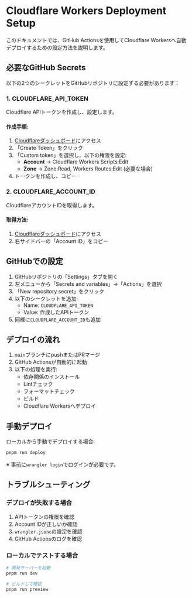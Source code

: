 # Cloudflare Workers Deployment Setup

このドキュメントでは、GitHub Actionsを使用してCloudflare Workersへ自動デプロイするための設定方法を説明します。

## 必要なGitHub Secrets

以下の2つのシークレットをGitHubリポジトリに設定する必要があります：

### 1. CLOUDFLARE_API_TOKEN

Cloudflare APIトークンを作成し、設定します。

#### 作成手順:

1. [Cloudflareダッシュボード](https://dash.cloudflare.com/profile/api-tokens)にアクセス
2. 「Create Token」をクリック
3. 「Custom token」を選択し、以下の権限を設定:
   - **Account** → Cloudflare Workers Scripts:Edit
   - **Zone** → Zone:Read, Workers Routes:Edit (必要な場合)
4. トークンを作成し、コピー

### 2. CLOUDFLARE_ACCOUNT_ID

CloudflareアカウントIDを取得します。

#### 取得方法:

1. [Cloudflareダッシュボード](https://dash.cloudflare.com)にアクセス
2. 右サイドバーの「Account ID」をコピー

## GitHubでの設定

1. GitHubリポジトリの「Settings」タブを開く
2. 左メニューから「Secrets and variables」→「Actions」を選択
3. 「New repository secret」をクリック
4. 以下のシークレットを追加:
   - Name: `CLOUDFLARE_API_TOKEN`
   - Value: 作成したAPIトークン
5. 同様に`CLOUDFLARE_ACCOUNT_ID`も追加

## デプロイの流れ

1. `main`ブランチにpushまたはPRマージ
2. GitHub Actionsが自動的に起動
3. 以下の処理を実行:
   - 依存関係のインストール
   - Lintチェック
   - フォーマットチェック
   - ビルド
   - Cloudflare Workersへデプロイ

## 手動デプロイ

ローカルから手動でデプロイする場合:

```bash
pnpm run deploy
```

※ 事前に`wrangler login`でログインが必要です。

## トラブルシューティング

### デプロイが失敗する場合

1. APIトークンの権限を確認
2. Account IDが正しいか確認
3. `wrangler.jsonc`の設定を確認
4. GitHub Actionsのログを確認

### ローカルでテストする場合

```bash
# 開発サーバーを起動
pnpm run dev

# ビルドして確認
pnpm run preview
```

